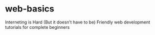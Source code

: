 # web-basics
Interneting is Hard (But it doesn’t have to be) Friendly web development tutorials for complete beginners
